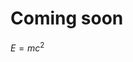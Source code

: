<!-- TITLE: MathML, TeX and ASCIImath -->
<!-- SUBTITLE: How to include math equations in your page -->

# Coming soon
$E=mc^2$